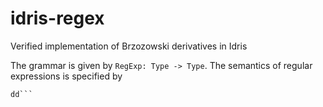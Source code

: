 # idris-regex
Verified implementation of Brzozowski derivatives in Idris

The grammar is given by `RegExp: Type -> Type`.
The semantics of regular expressions is specified by

```idris
dd```
